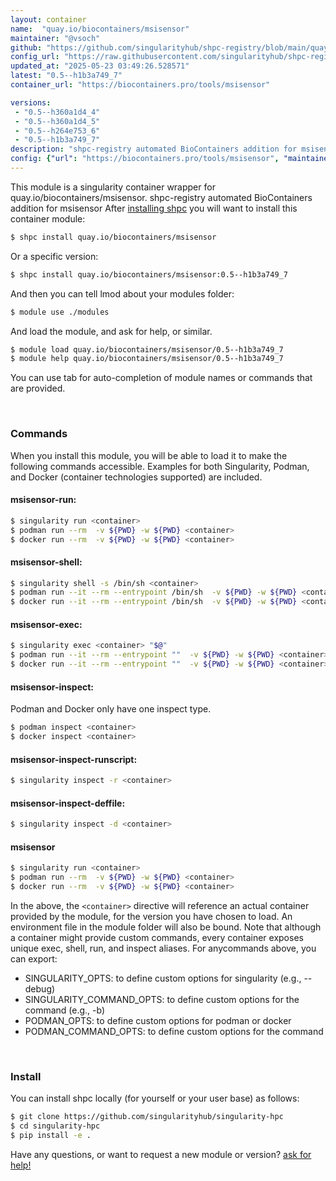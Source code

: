 ```yaml
---
layout: container
name:  "quay.io/biocontainers/msisensor"
maintainer: "@vsoch"
github: "https://github.com/singularityhub/shpc-registry/blob/main/quay.io/biocontainers/msisensor/container.yaml"
config_url: "https://raw.githubusercontent.com/singularityhub/shpc-registry/main/quay.io/biocontainers/msisensor/container.yaml"
updated_at: "2025-05-23 03:49:26.528571"
latest: "0.5--h1b3a749_7"
container_url: "https://biocontainers.pro/tools/msisensor"

versions:
 - "0.5--h360a1d4_4"
 - "0.5--h360a1d4_5"
 - "0.5--h264e753_6"
 - "0.5--h1b3a749_7"
description: "shpc-registry automated BioContainers addition for msisensor"
config: {"url": "https://biocontainers.pro/tools/msisensor", "maintainer": "@vsoch", "description": "shpc-registry automated BioContainers addition for msisensor", "latest": {"0.5--h1b3a749_7": "sha256:a6b38b7ff954ffbb20b7b3f28ffe980edebdaeb48d4f4f57d7d569634399c6c8"}, "tags": {"0.5--h360a1d4_4": "sha256:8b39953718d53c5b4f809531f750f7d0708a72275cb3028ec7d6c7ad2538c118", "0.5--h360a1d4_5": "sha256:d59efa5c10dceaf5545f744ca69bb8969538d75e2cfd9d7167cd300b1d35d2e2", "0.5--h264e753_6": "sha256:f6229b88bb27675d2c6d1242995843738668d22933fa613805e3722cf8338d51", "0.5--h1b3a749_7": "sha256:a6b38b7ff954ffbb20b7b3f28ffe980edebdaeb48d4f4f57d7d569634399c6c8"}, "docker": "quay.io/biocontainers/msisensor"}
---
```


This module is a singularity container wrapper for quay.io/biocontainers/msisensor.
shpc-registry automated BioContainers addition for msisensor
After [installing shpc](#install) you will want to install this container module:


```bash
$ shpc install quay.io/biocontainers/msisensor
```

Or a specific version:

```bash
$ shpc install quay.io/biocontainers/msisensor:0.5--h1b3a749_7
```

And then you can tell lmod about your modules folder:

```bash
$ module use ./modules
```

And load the module, and ask for help, or similar.

```bash
$ module load quay.io/biocontainers/msisensor/0.5--h1b3a749_7
$ module help quay.io/biocontainers/msisensor/0.5--h1b3a749_7
```

You can use tab for auto-completion of module names or commands that are provided.

<br>

### Commands

When you install this module, you will be able to load it to make the following commands accessible.
Examples for both Singularity, Podman, and Docker (container technologies supported) are included.

#### msisensor-run:

```bash
$ singularity run <container>
$ podman run --rm  -v ${PWD} -w ${PWD} <container>
$ docker run --rm  -v ${PWD} -w ${PWD} <container>
```

#### msisensor-shell:

```bash
$ singularity shell -s /bin/sh <container>
$ podman run --it --rm --entrypoint /bin/sh  -v ${PWD} -w ${PWD} <container>
$ docker run --it --rm --entrypoint /bin/sh  -v ${PWD} -w ${PWD} <container>
```

#### msisensor-exec:

```bash
$ singularity exec <container> "$@"
$ podman run --it --rm --entrypoint ""  -v ${PWD} -w ${PWD} <container> "$@"
$ docker run --it --rm --entrypoint ""  -v ${PWD} -w ${PWD} <container> "$@"
```

#### msisensor-inspect:

Podman and Docker only have one inspect type.

```bash
$ podman inspect <container>
$ docker inspect <container>
```

#### msisensor-inspect-runscript:

```bash
$ singularity inspect -r <container>
```

#### msisensor-inspect-deffile:

```bash
$ singularity inspect -d <container>
```



#### msisensor

```bash
$ singularity run <container>
$ podman run --rm  -v ${PWD} -w ${PWD} <container>
$ docker run --rm  -v ${PWD} -w ${PWD} <container>
```


In the above, the `<container>` directive will reference an actual container provided
by the module, for the version you have chosen to load. An environment file in the
module folder will also be bound. Note that although a container
might provide custom commands, every container exposes unique exec, shell, run, and
inspect aliases. For anycommands above, you can export:

 - SINGULARITY_OPTS: to define custom options for singularity (e.g., --debug)
 - SINGULARITY_COMMAND_OPTS: to define custom options for the command (e.g., -b)
 - PODMAN_OPTS: to define custom options for podman or docker
 - PODMAN_COMMAND_OPTS: to define custom options for the command

<br>

### Install

You can install shpc locally (for yourself or your user base) as follows:

```bash
$ git clone https://github.com/singularityhub/singularity-hpc
$ cd singularity-hpc
$ pip install -e .
```

Have any questions, or want to request a new module or version? [ask for help!](https://github.com/singularityhub/singularity-hpc/issues)